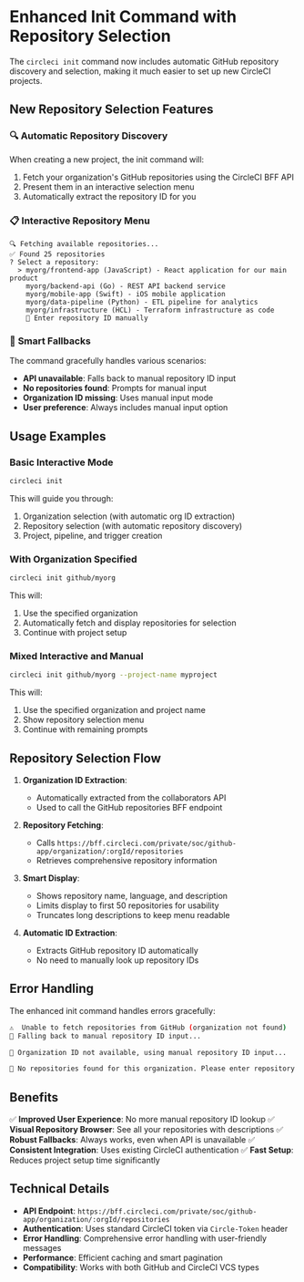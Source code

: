 # Enhanced Init Command with Repository Selection

The `circleci init` command now includes automatic GitHub repository discovery and selection, making it much easier to set up new CircleCI projects.

## New Repository Selection Features

### 🔍 **Automatic Repository Discovery**

When creating a new project, the init command will:

1. Fetch your organization's GitHub repositories using the CircleCI BFF API
2. Present them in an interactive selection menu
3. Automatically extract the repository ID for you

### 📋 **Interactive Repository Menu**

```
🔍 Fetching available repositories...
✅ Found 25 repositories
? Select a repository:
  > myorg/frontend-app (JavaScript) - React application for our main product
    myorg/backend-api (Go) - REST API backend service
    myorg/mobile-app (Swift) - iOS mobile application
    myorg/data-pipeline (Python) - ETL pipeline for analytics
    myorg/infrastructure (HCL) - Terraform infrastructure as code
    📝 Enter repository ID manually
```

### 🔄 **Smart Fallbacks**

The command gracefully handles various scenarios:

- **API unavailable**: Falls back to manual repository ID input
- **No repositories found**: Prompts for manual input
- **Organization ID missing**: Uses manual input mode
- **User preference**: Always includes manual input option

## Usage Examples

### Basic Interactive Mode

```bash
circleci init
```

This will guide you through:

1. Organization selection (with automatic org ID extraction)
2. Repository selection (with automatic repository discovery)
3. Project, pipeline, and trigger creation

### With Organization Specified

```bash
circleci init github/myorg
```

This will:

1. Use the specified organization
2. Automatically fetch and display repositories for selection
3. Continue with project setup

### Mixed Interactive and Manual

```bash
circleci init github/myorg --project-name myproject
```

This will:

1. Use the specified organization and project name
2. Show repository selection menu
3. Continue with remaining prompts

## Repository Selection Flow

1. **Organization ID Extraction**:

   - Automatically extracted from the collaborators API
   - Used to call the GitHub repositories BFF endpoint

2. **Repository Fetching**:

   - Calls `https://bff.circleci.com/private/soc/github-app/organization/:orgId/repositories`
   - Retrieves comprehensive repository information

3. **Smart Display**:

   - Shows repository name, language, and description
   - Limits display to first 50 repositories for usability
   - Truncates long descriptions to keep menu readable

4. **Automatic ID Extraction**:
   - Extracts GitHub repository ID automatically
   - No need to manually look up repository IDs

## Error Handling

The enhanced init command handles errors gracefully:

```bash
⚠️  Unable to fetch repositories from GitHub (organization not found)
📝 Falling back to manual repository ID input...
```

```bash
📝 Organization ID not available, using manual repository ID input...
```

```bash
📝 No repositories found for this organization. Please enter repository ID manually...
```

## Benefits

✅ **Improved User Experience**: No more manual repository ID lookup
✅ **Visual Repository Browser**: See all your repositories with descriptions
✅ **Robust Fallbacks**: Always works, even when API is unavailable
✅ **Consistent Integration**: Uses existing CircleCI authentication
✅ **Fast Setup**: Reduces project setup time significantly

## Technical Details

- **API Endpoint**: `https://bff.circleci.com/private/soc/github-app/organization/:orgId/repositories`
- **Authentication**: Uses standard CircleCI token via `Circle-Token` header
- **Error Handling**: Comprehensive error handling with user-friendly messages
- **Performance**: Efficient caching and smart pagination
- **Compatibility**: Works with both GitHub and CircleCI VCS types
